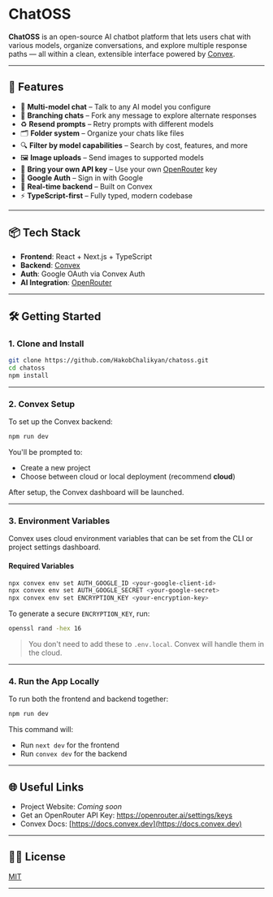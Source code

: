 # ChatOSS

**ChatOSS** is an open-source AI chatbot platform that lets users chat with various models, organize conversations, and explore multiple response paths — all within a clean, extensible interface powered by [Convex](https://www.convex.dev/).

---

## 🚀 Features

- 💬 **Multi-model chat** – Talk to any AI model you configure
- 🔀 **Branching chats** – Fork any message to explore alternate responses
- ♻️ **Resend prompts** – Retry prompts with different models
- 🗂️ **Folder system** – Organize your chats like files
- 🔍 **Filter by model capabilities** – Search by cost, features, and more
- 🖼️ **Image uploads** – Send images to supported models
- 🔑 **Bring your own API key** – Use your own [OpenRouter](https://openrouter.ai) key
- 🔐 **Google Auth** – Sign in with Google
- 🧠 **Real-time backend** – Built on Convex
- ⚡ **TypeScript-first** – Fully typed, modern codebase

---

## 📦 Tech Stack

- **Frontend**: React + Next.js + TypeScript
- **Backend**: [Convex](https://www.convex.dev/)
- **Auth**: Google OAuth via Convex Auth
- **AI Integration**: [OpenRouter](https://openrouter.ai)

---

## 🛠️ Getting Started

### 1. Clone and Install

```bash
git clone https://github.com/HakobChalikyan/chatoss.git
cd chatoss
npm install
````

---

### 2. Convex Setup

To set up the Convex backend:

```bash
npm run dev
```
You'll be prompted to:

* Create a new project
* Choose between cloud or local deployment (recommend **cloud**)

After setup, the Convex dashboard will be launched.

---

### 3. Environment Variables

Convex uses cloud environment variables that can be set from the CLI or project settings dashboard.

#### Required Variables

```bash
npx convex env set AUTH_GOOGLE_ID <your-google-client-id>
npx convex env set AUTH_GOOGLE_SECRET <your-google-secret>
npx convex env set ENCRYPTION_KEY <your-encryption-key>
```

To generate a secure `ENCRYPTION_KEY`, run:

```bash
openssl rand -hex 16
```

> You don't need to add these to `.env.local`. Convex will handle them in the cloud.

---

### 4. Run the App Locally

To run both the frontend and backend together:

```bash
npm run dev
```

This command will:

* Run `next dev` for the frontend
* Run `convex dev` for the backend

---

## 🌐 Useful Links

* Project Website: *Coming soon*
* Get an OpenRouter API Key: https://openrouter.ai/settings/keys
* Convex Docs: [https://docs.convex.dev](https://docs.convex.dev)

---

## 🧑‍💻 License

[MIT](LICENSE)

---

